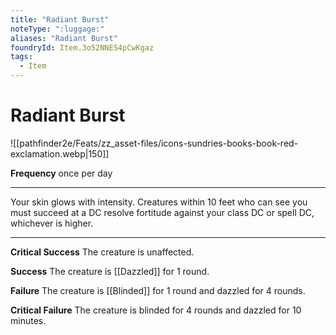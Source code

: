 ```yaml
---
title: "Radiant Burst"
noteType: ":luggage:"
aliases: "Radiant Burst"
foundryId: Item.3o52NNES4pCwKgaz
tags:
  - Item
---
```


# Radiant Burst
![[pathfinder2e/Feats/zz_asset-files/icons-sundries-books-book-red-exclamation.webp|150]]

**Frequency** once per day

* * *

Your skin glows with intensity. Creatures within 10 feet who can see you must succeed at a DC resolve fortitude against your class DC or spell DC, whichever is higher.

* * *

**Critical Success** The creature is unaffected.

**Success** The creature is [[Dazzled]] for 1 round.

**Failure** The creature is [[Blinded]] for 1 round and dazzled for 4 rounds.

**Critical Failure** The creature is blinded for 4 rounds and dazzled for 10 minutes.
